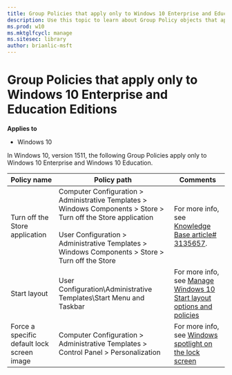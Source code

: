 ```yaml
---
title: Group Policies that apply only to Windows 10 Enterprise and Education Editions (Windows 10)
description: Use this topic to learn about Group Policy objects that apply only to Windows 10 Enterprise and Windows 10 Education.
ms.prod: w10
ms.mktglfcycl: manage
ms.sitesec: library
author: brianlic-msft
---
```


# Group Policies that apply only to Windows 10 Enterprise and Education Editions

**Applies to**

-   Windows 10

In Windows 10, version 1511, the following Group Policies apply only to Windows 10 Enterprise and Windows 10 Education.

| Policy name | Policy path | Comments |
| - | - | - |
| Turn off the Store application | Computer Configuration > Administrative Templates > Windows Components > Store > Turn off the Store application<br><br>User Configuration > Administrative Templates > Windows Components > Store > Turn off the Store | For more info, see [Knowledge Base article# 3135657](https://support.microsoft.com/en-us/kb/3135657). |
| Start layout | User Configuration\Administrative Templates\Start Menu and Taskbar | For more info, see [Manage Windows 10 Start layout options and policies](windows-10-start-layout-options-and-policies.md)  |
| Force a specific default lock screen image | Computer Configuration > Administrative Templates > Control Panel > Personalization | For more info, see [Windows spotlight on the lock screen](https://technet.microsoft.com/en-us/itpro/windows/whats-new/windows-spotlight) |
 